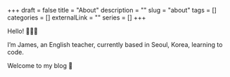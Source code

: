 +++ 
draft = false
title = "About"
description = ""
slug = "about" 
tags = []
categories = []
externalLink = ""
series = []
+++

Hello! 👨🏻‍💻

I’m James, an English teacher, currently based in Seoul, Korea, learning to code.

Welcome to my blog 🙂